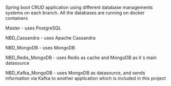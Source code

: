 Spring boot CRUD application using different database managements systems on each branch. All the databases are running on docker containers

Master - uses PostgreSQL

NBD_Cassandra - uses Apache Cassandra

NBD_MongoDB - uses MongoDB

NBD_Redis_MongoDB - uses Redis as cache and MongoDB as it`s main datasource

NBD_Kafka_MongoDB - uses MongoDB as datasource, and sends information via Kafka to another application which is included in this project

